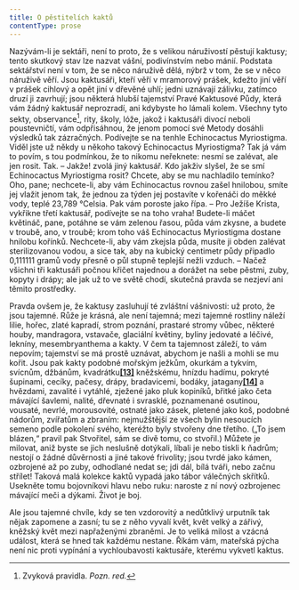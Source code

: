 ```yaml
---
title: O pěstitelích kaktů
contentType: prose
---
```


<section>

Nazývám-li je sektáři, není to proto, že s velikou náruživostí pěstují kaktusy; tento skutkový stav lze nazvat vášní, podivínstvím nebo mánií. Podstata sektářství není v tom, že se něco náruživě dělá, nýbrž v tom, že se v něco náruživě věří. Jsou kaktusáři, kteří věří v mramorový prášek, kdežto jiní věří v prášek cihlový a opět jiní v dřevěné uhlí; jedni uznávají zálivku, zatímco druzí ji zavrhují; jsou některá hlubší tajemství Pravé Kaktusové Půdy, která vám žádný kaktusář neprozradí, ani kdybyste ho lámali kolem. Všechny tyto sekty, observance[^12], rity, školy, lóže, jakož i kaktusáři divocí neboli poustevničtí, vám odpřisáhnou, že jenom pomocí své Metody dosáhli výsledků tak zázračných. Podívejte se na tenhle Echinocactus Myriostigma. Viděl jste už někdy u někoho takový Echinocactus Myriostigma? Tak já vám to povím, s tou podmínkou, že to nikomu neřeknete: nesmí se zalévat, ale jen rosit. Tak. – Jakže! zvolá jiný kaktusář. Kdo jakživ slyšel, že se smí Echinocactus Myriostigma rosit? Chcete, aby se mu nachladilo temínko? Oho, pane; nechcete-li, aby vám Echinocactus rovnou zašel hnilobou, smíte jej vlažit jenom tak, že jednou za týden jej postavíte v kořenáči do měkké vody, teplé 23,789 °Celsia. Pak vám poroste jako řípa. – Pro Ježíše Krista, vykřikne třetí kaktusář, podívejte se na toho vraha! Budete-li máčet květináč, pane, potáhne se vám zelenou řasou, půda vám zkysne, a budete v troubě, ano, v troubě; krom toho váš Echinocactus Myriostigma dostane hnilobu kořínků. Nechcete-li, aby vám zkejsla půda, musíte ji obden zalévat sterilizovanou vodou, a sice tak, aby na kubický centimetr půdy připadlo 0,111111 gramů vody přesně o půl stupně teplejší nežli vzduch. – Načež všichni tři kaktusáři počnou křičet najednou a dorážet na sebe pěstmi, zuby, kopyty i drápy; ale jak už to ve světě chodí, skutečná pravda se nezjeví ani těmito prostředky.

Pravda ovšem je, že kaktusy zasluhují té zvláštní vášnivosti: už proto, že jsou tajemné. Růže je krásná, ale není tajemná; mezi tajemné rostliny náleží lilie, hořec, zlaté kapradí, strom poznání, prastaré stromy vůbec, některé houby, mandragora, vstavače, glaciální květiny, byliny jedovaté a léčivé, lekníny, mesembryanthema a kakty. V čem ta tajemnost záleží, to vám nepovím; tajemství se má prostě uznávat, abychom je našli a mohli se mu kořit. Jsou pak kakty podobné mořským ježkům, okurkám a tykvím, svícnům, džbánům, kvadrátku[****\[13\]****](../Text/zahradnikuv_rok_035.html#_ftn13) kněžskému, hnízdu hadímu, pokryté šupinami, cecíky, pačesy, drápy, bradavicemi, bodáky, jatagany[****\[14\]****](../Text/zahradnikuv_rok_035.html#_ftn14) a hvězdami, zavalité i vytáhlé, zježené jako pluk kopiníků, břitké jako četa mávající šavlemi, nalité, dřevnaté i svrasklé, poznamenané osutinou, vousaté, nevrlé, morousovité, ostnaté jako zásek, pletené jako koš, podobné nádorům, zvířatům a zbraním: nejmužštější ze všech bylin nesoucích semeno podle pokolení svého, kteréžto byly stvořeny dne třetího. („To jsem blázen,“ pravil pak Stvořitel, sám se divě tomu, co stvořil.) Můžete je milovat, aniž byste se jich neslušně dotýkali, líbali je nebo tiskli k ňadrům; nestojí o žádné důvěrnosti a jiné takové frivolity; jsou tvrdé jako kámen, ozbrojené až po zuby, odhodlané nedat se; jdi dál, bílá tváři, nebo začnu střílet! Taková malá kolekce kaktů vypadá jako tábor válečných skřítků. Usekněte tomu bojovníkovi hlavu nebo ruku: naroste z ní nový ozbrojenec mávající meči a dýkami. Život je boj.

Ale jsou tajemné chvíle, kdy se ten vzdorovitý a nedůtklivý urputník tak nějak zapomene a zasní; tu se z něho vyvalí květ, květ velký a zářivý, kněžský květ mezi napřaženými zbraněmi. Je to veliká milost a vzácná událost, která se hned tak každému nestane. Říkám vám, mateřská pýcha není nic proti vypínání a vychloubavosti kaktusáře, kterému vykvetl kaktus.

</section>

[^1]: Trvalky. _Pozn. red._

[^2]: Odnož. _Pozn. red._

[^3]: Pověrečné zaříkávání. _Pozn. red._

[^4]: Hněv opěvuj, bohyně. _Pozn. red._

[^5]: Kyselá slatinná zemina, rašelina. _Pozn. red._

[^6]: Rašeliník. _Pozn. red._

[^7]: Krondaro/kromdar – lejno. _Pozn. red._

[^8]: Shawl (angl.) – pléd, přehoz. _Pozn. red._

[^9]: Pochodové tempo. _Pozn. red._

[^10]: Odnož, řízek. _Pozn. red._

[^11]: Pontus euxinus – lat. název pro severní pobřeží Černého moře. _Pozn. red_.

[^12]: Zvyková pravidla. _Pozn. red._

[^13]: Kněžská pokrývka hlavy. _Pozn. red._

[^14]: Sečná i bodná orientální zbraň se zahnutou čepelí. _Pozn. red._

[^15]: Kybelé – v řec. mytologii maloasijská bohyně uctívaná jako „velká matka bohů a všeho živého“. _Pozn. red._

[^16]: Hromadný nástup. _Pozn. red._

[^17]: Lámavá, křehká. _Pozn. red._

[^18]: Arne Novák (1880–1939), literární kritik a historik. _Pozn. red._

[^19]: Zdeněk Nejedlý (1878–1962), historik, muzikolog, umělecký kritik, politik, později ministr školství (ve funkci v letech 1945–1946, 1948–1953). _Pozn. red._

[^20]: Rojnice, z. něm. Schwarmlinie, tj. rozmístění bojové jednotky v řadě. _Pozn. red._
